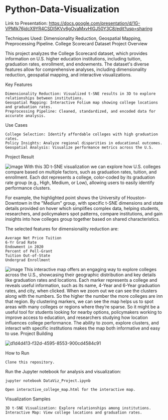 # Python-Data-Visualization

Link to Presentation: https://docs.google.com/presentation/d/1G-VPMlk76jdcX9YR4CSDI5KVv6gOvaMxvHlGJ50Y3C8/edit?usp=sharing

Techniques Used: Dimensionality Reduction, Geospatial Mapping, Preprocessing Pipeline.
College Scorecard Dataset Project
Overview

This project analyzes the College Scorecard dataset, which provides information on U.S. higher education institutions, including tuition, graduation rates, enrollment, and endowments. The dataset's diverse features allow for comprehensive analyses, including dimensionality reduction, geospatial mapping, and interactive visualizations.

Key Features

    Dimensionality Reduction: Visualized t-SNE results in 3D to explore relationships between institutions.
    Geospatial Mapping: Interactive Folium map showing college locations and graduation rates.
    Preprocessing Pipeline: Cleaned, standardized, and encoded data for accurate analysis.

Use Cases

    College Selection: Identify affordable colleges with high graduation rates.
    Policy Insights: Analyze regional disparities in educational outcomes.
    Geospatial Analysis: Visualize performance metrics across the U.S.

Project Result

![image](https://github.com/user-attachments/assets/012cc90d-f1ea-49ea-978a-d1b1e864cde8)
With this 3D t-SNE visualization we can explore how U.S. colleges compare based on multiple factors, such as graduation rates, tuition, and enrollment. Each dot represents a college, color-coded by its graduation rate group (e.g., High, Medium, or Low), allowing users to easily identify performance clusters. 

For example, the highlighted point shows the University of Houston-Downtown in the "Medium" group, with specific t-SNE dimensions and state details provided on hover which simplifies complex data, helping students, researchers, and policymakers spot patterns, compare institutions, and gain insights into how colleges group together based on shared characteristics.

The selected features for dimensionality reduction are:

    Average Net Price Tuition
    6-Yr Grad Rate
    Endowment in 2020
    Percent of Pell-Grant
    Tuition Out-of-State
    Undergrad Enrollment


![image](https://github.com/user-attachments/assets/6c255023-e16c-4942-868e-f3dbc05d34ec)
This interactive map offers an engaging way to explore colleges across the U.S., showcasing their geographic distribution and key details like graduation rates and locations. Each marker represents a college and reveals useful information, such as its name, 4-Year and 6-Year graduation rates, and city, when clicked. When we zoom out we can see the clusters along with the numbers. So the higher the number the more colleges are inn that region. By clustering markers, we can see  the map helps us to spot areas with many colleges or regions where they’re sparse. So it might be a useful tool for students looking for nearby options, policymakers working to improve access to education, and researchers studying how location influences college performance. The ability to zoom, explore clusters, and interact with specific institutions makes the map both informative and easy to use.
Project Building

![d1d4d413-f32d-4595-8553-900cd4584c91](https://github.com/user-attachments/assets/03c503ab-5c69-4244-a2c2-e32f161203f7)


How to Run

    Clone this repository.


Run the Jupyter notebook for analysis and visualization:

    jupyter notebook DataViz_Project.ipynb

    Open interactive_college_map.html for the interactive map.

Visualization Samples

    3D t-SNE Visualization: Explore relationships among institutions.
    Interactive Map: View college locations and graduation rates.
